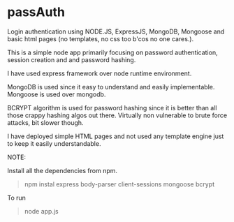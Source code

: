 # passAuth
Login authentication using NODE.JS, ExpressJS, MongoDB, Mongoose and basic html pages (no templates, no css too b'cos no one cares.).

This is a simple node app primarily focusing on password authentication, session creation and and password hashing.

I have used express framework over node runtime environment.

MongoDB is used since it easy to understand and easily implementable.
Mongoose is used over mongodb.

BCRYPT algorithm is used for password hashing since it is better than all those crappy hashing algos out there.
Virtually non vulnerable to brute force attacks, bit slower though.

I have deployed simple HTML pages and not used any template engine just to keep it easily understandable.

NOTE:

Install all the dependencies from npm.

>npm instal express body-parser client-sessions mongoose bcrypt

To run

>node app.js
